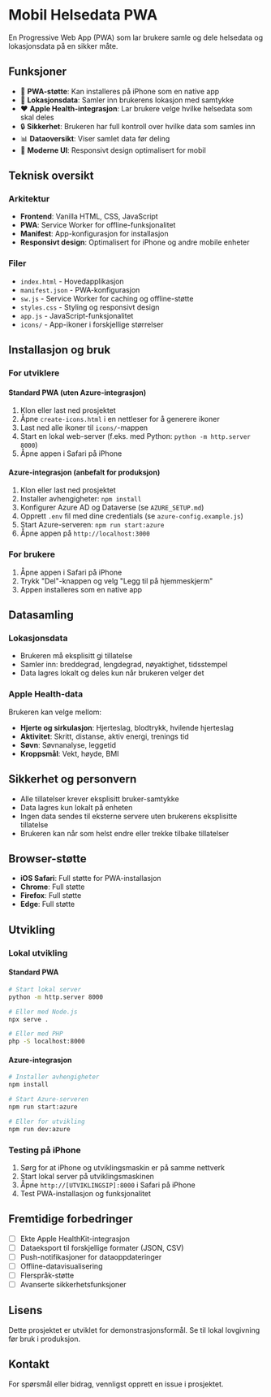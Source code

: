 # Mobil Helsedata PWA

En Progressive Web App (PWA) som lar brukere samle og dele helsedata og lokasjonsdata på en sikker måte.

## Funksjoner

- 📱 **PWA-støtte**: Kan installeres på iPhone som en native app
- 📍 **Lokasjonsdata**: Samler inn brukerens lokasjon med samtykke
- ❤️ **Apple Health-integrasjon**: Lar brukere velge hvilke helsedata som skal deles
- 🔒 **Sikkerhet**: Brukeren har full kontroll over hvilke data som samles inn
- 📊 **Dataoversikt**: Viser samlet data før deling
- 🎨 **Moderne UI**: Responsivt design optimalisert for mobil

## Teknisk oversikt

### Arkitektur
- **Frontend**: Vanilla HTML, CSS, JavaScript
- **PWA**: Service Worker for offline-funksjonalitet
- **Manifest**: App-konfigurasjon for installasjon
- **Responsivt design**: Optimalisert for iPhone og andre mobile enheter

### Filer
- `index.html` - Hovedapplikasjon
- `manifest.json` - PWA-konfigurasjon
- `sw.js` - Service Worker for caching og offline-støtte
- `styles.css` - Styling og responsivt design
- `app.js` - JavaScript-funksjonalitet
- `icons/` - App-ikoner i forskjellige størrelser

## Installasjon og bruk

### For utviklere

#### Standard PWA (uten Azure-integrasjon)
1. Klon eller last ned prosjektet
2. Åpne `create-icons.html` i en nettleser for å generere ikoner
3. Last ned alle ikoner til `icons/`-mappen
4. Start en lokal web-server (f.eks. med Python: `python -m http.server 8000`)
5. Åpne appen i Safari på iPhone

#### Azure-integrasjon (anbefalt for produksjon)
1. Klon eller last ned prosjektet
2. Installer avhengigheter: `npm install`
3. Konfigurer Azure AD og Dataverse (se `AZURE_SETUP.md`)
4. Opprett `.env` fil med dine credentials (se `azure-config.example.js`)
5. Start Azure-serveren: `npm run start:azure`
6. Åpne appen på `http://localhost:3000`

### For brukere
1. Åpne appen i Safari på iPhone
2. Trykk "Del"-knappen og velg "Legg til på hjemmeskjerm"
3. Appen installeres som en native app

## Datasamling

### Lokasjonsdata
- Brukeren må eksplisitt gi tillatelse
- Samler inn: breddegrad, lengdegrad, nøyaktighet, tidsstempel
- Data lagres lokalt og deles kun når brukeren velger det

### Apple Health-data
Brukeren kan velge mellom:
- **Hjerte og sirkulasjon**: Hjerteslag, blodtrykk, hvilende hjerteslag
- **Aktivitet**: Skritt, distanse, aktiv energi, trenings tid
- **Søvn**: Søvnanalyse, leggetid
- **Kroppsmål**: Vekt, høyde, BMI

## Sikkerhet og personvern

- Alle tillatelser krever eksplisitt bruker-samtykke
- Data lagres kun lokalt på enheten
- Ingen data sendes til eksterne servere uten brukerens eksplisitte tillatelse
- Brukeren kan når som helst endre eller trekke tilbake tillatelser

## Browser-støtte

- **iOS Safari**: Full støtte for PWA-installasjon
- **Chrome**: Full støtte
- **Firefox**: Full støtte
- **Edge**: Full støtte

## Utvikling

### Lokal utvikling

#### Standard PWA
```bash
# Start lokal server
python -m http.server 8000

# Eller med Node.js
npx serve .

# Eller med PHP
php -S localhost:8000
```

#### Azure-integrasjon
```bash
# Installer avhengigheter
npm install

# Start Azure-serveren
npm run start:azure

# Eller for utvikling
npm run dev:azure
```

### Testing på iPhone
1. Sørg for at iPhone og utviklingsmaskin er på samme nettverk
2. Start lokal server på utviklingsmaskinen
3. Åpne `http://[UTVIKLINGSIP]:8000` i Safari på iPhone
4. Test PWA-installasjon og funksjonalitet

## Fremtidige forbedringer

- [ ] Ekte Apple HealthKit-integrasjon
- [ ] Dataeksport til forskjellige formater (JSON, CSV)
- [ ] Push-notifikasjoner for dataoppdateringer
- [ ] Offline-datavisualisering
- [ ] Flerspråk-støtte
- [ ] Avanserte sikkerhetsfunksjoner

## Lisens

Dette prosjektet er utviklet for demonstrasjonsformål. Se til lokal lovgivning før bruk i produksjon.

## Kontakt

For spørsmål eller bidrag, vennligst opprett en issue i prosjektet.
